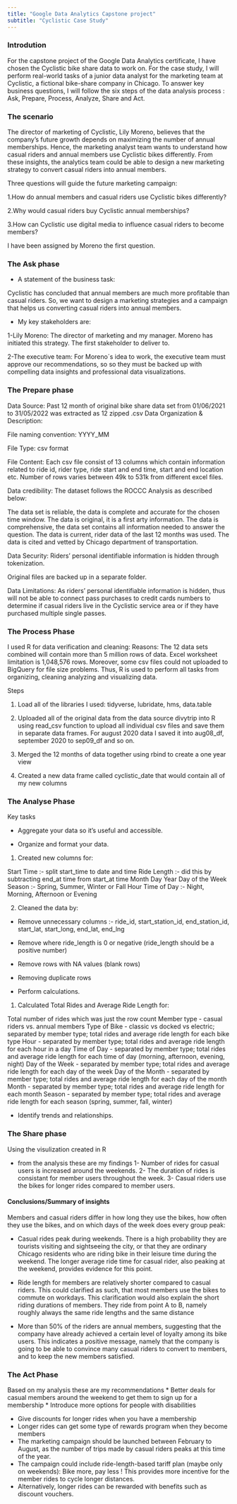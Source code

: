 ```yaml
---
title: "Google Data Analytics Capstone project"
subtitle: "Cyclistic Case Study"
---
```


### Introdution

For the capstone project of the Google Data Analytics certificate, I have chosen the Cyclistic bike share data to work on. For the case study, I will perform real-world tasks of a junior data analyst for the marketing team at Cyclistic, a fictional bike-share company in Chicago.
To answer key business questions, I will follow the six steps of the data analysis process : Ask, Prepare, Process, Analyze, Share and Act.


### The scenario

The director of marketing of Cyclistic, Lily Moreno, believes that the company’s future growth depends on maximizing the number of annual memberships. Hence, the marketing analyst team wants to understand how casual riders and annual members use Cyclistic bikes differently. From these insights, the analytics team could be able to design a new marketing strategy to convert casual riders into annual members. 

Three questions will guide the future marketing campaign:

1.How do annual members and casual riders use Cyclistic bikes differently?

2.Why would casual riders buy Cyclistic annual memberships?

3.How can Cyclistic use digital media to influence casual riders to become members?

I have been assigned by Moreno the first question. 


### The Ask phase

* A statement of the business task: 

Cyclistic has concluded that annual members are much more profitable than casual riders. So, we want to design a marketing strategies and a campaign that helps us converting casual riders into annual members. 

* My key stakeholders are: 

1-Lily Moreno: The director of marketing and my manager. Moreno has initiated   this  strategy. The first stakeholder to deliver to. 

2-The executive team: For Moreno´s idea to work, the executive team must approve our recommendations, so so they must be backed up with compelling data insights and professional data visualizations.


### The Prepare phase

Data Source: 
Past 12 month of original bike share data set from 01/06/2021 to 31/05/2022 was extracted as 12 zipped .csv 
Data Organization & Description:

File naming convention: YYYY_MM

File Type:  csv  format 

File Content: Each csv file consist of 13 columns which contain information related to ride id, rider type, ride start and end time, start and end location  etc. Number of rows varies between 49k to 531k from different excel files.


Data credibility: The dataset follows the ROCCC Analysis as described below:

The data set is reliable, the data is complete and accurate for the chosen time window.
The data is original, it is a first arty information.
The data is comprehensive, the data set contains all information needed to answer the question.
The data is current, rider data of the last 12 months was used.
The data is cited and vetted by Chicago department of transportation.

Data Security: Riders’ personal identifiable information is hidden through tokenization.

Original files are backed up in a separate folder.

Data Limitations: As riders’ personal identifiable information is hidden, thus will not be able to connect pass purchases to credit cards numbers to determine if casual riders live in the Cyclistic service area or if they have purchased multiple single passes.


### The Process Phase

I used R for data verification and cleaning: Reasons:
The 12 data sets combined will contain more than 5 million rows of data. Excel worksheet limitation is 1,048,576 rows. Moreover, some csv files could not uploaded to BigQuery for file size problems. Thus, R is used to perform all tasks from organizing, cleaning analyzing and visualizing data.

Steps

1. Load all of the libraries I used: tidyverse, lubridate, hms, data.table

2. Uploaded all of the original data from the data source divytrip into R using read_csv function to upload all individual csv files and save them in separate data frames. For august 2020 data I saved it into aug08_df, september 2020 to sep09_df and so on.

3. Merged the 12 months of data together using rbind to create a one year view

4. Created a new data frame called cyclistic_date that would contain all of my new columns


### The Analyse Phase

Key tasks
- Aggregate your data so it’s useful and accessible.

- Organize and format your data.
1. Created new columns for:

Start Time :- split start_time to date and time
Ride Length :- did this by subtracting end_at time from start_at time
Month
Day
Year
Day of the Week
Season :- Spring, Summer, Winter or Fall
Hour
Time of Day :- Night, Morning, Afternoon or Evening

2. Cleaned the data by:

- Remove unnecessary columns :- ride_id, start_station_id, end_station_id, start_lat, start_long, end_lat, end_lng
- Remove where ride_length is 0 or negative (ride_length should be a positive number)
- Remove rows with NA values (blank rows)
- Removing duplicate rows

- Perform calculations.
1. Calculated Total Rides and Average Ride Length for:

Total number of rides which was just the row count
Member type - casual riders vs. annual members
Type of Bike - classic vs docked vs electric; separated by member type; total rides and average ride length for each bike type
Hour - separated by member type; total rides and average ride length for each hour in a day
Time of Day - separated by member type; total rides and average ride length for each time of day (morning, afternoon, evening, night)
Day of the Week - separated by member type; total rides and average ride length for each day of the week
Day of the Month - separated by member type; total rides and average ride length for each day of the month
Month - separated by member type; total rides and average ride length for each month
Season - separated by member type; total rides and average ride length for each season (spring, summer, fall, winter)

- Identify trends and relationships.
	

### The Share phase 

Using the visulization created in R 
- from the analysis these are my findings 
	1- Number of rides for casual users is increased around the weekends.
	2- The duration of rides is consistant for member users throughout the week.
	3- Casual riders use the bikes for longer rides compared to member users.

#### Conclusions/Summary of insights 

Members and casual riders differ in how long they use the bikes, how often they use the bikes, and on which days of the week does every group peak:

* Casual rides peak during weekends. There is a high probability they are tourists visiting and sightseeing the city, or that they are ordinary Chicago residents who are riding bike in their leisure time during the weekend. The longer average ride time for casual rider, also peaking at the weekend,  provides evidence for this point.

* Ride length for members are relatively shorter compared to casual riders. This could clarified as such, that most members use the bikes to commute on workdays. This clarification would also explain the short riding durations of members. They ride from point A to B, namely roughly always the same ride lengths and the same distance

* More than 50% of the riders are annual members, suggesting that the company have already achieved a certain level of loyalty among its bike users. This indicates a positive message, namely that the company is going to be able to convince many casual riders to convert to members, and to keep the new members satisfied. 


### The Act Phase

Based on my analysis these are my recommendations 
	* Better deals for casual members around the weekend to get them to sign up for a membership 
	* Introduce more options for people with disabilities
  * Give discounts for longer rides when you have a membership
  * Longer rides can get some type of rewards program when they become members
  * The marketing campaign should be launched between February to August, as the number of trips made by casual riders peaks at this time of the year.
  * The campaign could include ride-length-based tariff plan (maybe only on weekends): Bike more, pay less ! 
    This provides more incentive for the member rides to cycle longer distances. 
  * Alternatively, longer rides can be rewarded with benefits such as discount vouchers. 
